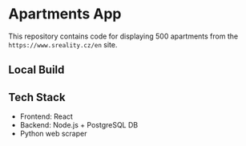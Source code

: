 # Apartments App

This repository contains code for displaying 500 apartments from the `https://www.sreality.cz/en` site.

## Local Build

## Tech Stack
- Frontend: React
- Backend: Node.js + PostgreSQL DB
- Python web scraper